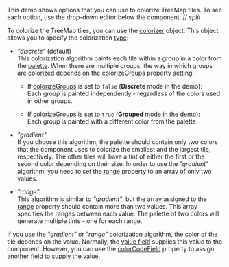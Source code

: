 This demo shows options that you can use to colorize TreeMap tiles. To see each option, use the drop-down editor below the component.
// _split_

To colorize the TreeMap tiles, you can use the [colorizer](/Documentation/ApiReference/UI_Components/dxTreeMap/Configuration/colorizer/) object. This object allows you to specify the colorization [type](/Documentation/ApiReference/UI_Components/dxTreeMap/Configuration/colorizer/#type):

- *"discrete"* (default)    
This colorization algorithm paints each tile within a group in a color from the [palette](/Documentation/ApiReference/UI_Components/dxTreeMap/Configuration/colorizer/#palette). When there are multiple groups, the way in which groups are colorized depends on the [colorizeGroups](/Documentation/ApiReference/UI_Components/dxTreeMap/Configuration/colorizer/#colorizeGroups) property setting: 

    - If [colorizeGroups](/Documentation/ApiReference/UI_Components/dxTreeMap/Configuration/colorizer/#colorizeGroups) is set to `false` (**Discrete** mode in the demo):     
    Each group is painted independently - regardless of the colors used in other groups.

    - If [colorizeGroups](/Documentation/ApiReference/UI_Components/dxTreeMap/Configuration/colorizer/#colorizeGroups) is set to `true` (**Grouped** mode in the demo):     
    Each group is painted with a different color from the palette.

- *"gradient"*    
If you choose this algorithm, the palette should contain only two colors that the component uses to colorize the smallest and the largest tile, respectively. The other tiles will have a tint of either the first or the second color depending on their size. In order to use the *"gradient"* algorithm, you need to set the [range](/Documentation/ApiReference/UI_Components/dxTreeMap/Configuration/colorizer/#range) property to an array of only two values.

- *"range"*    
This algorithm is similar to *"gradient"*, but the array assigned to the [range](/Documentation/ApiReference/UI_Components/dxTreeMap/Configuration/colorizer/#range) property should contain more than two values. This array specifies the ranges between each value. The palette of two colors will generate multiple tints - one for each range.

If you use the *"gradient"* or *"range"* colorization algorithm, the color of the tile depends on the value. Normally, the [value field](/Documentation/ApiReference/UI_Components/dxTreeMap/Configuration/#valueField) supplies this value to the component. However, you can use the [colorCodeField](/Documentation/ApiReference/UI_Components/dxTreeMap/Configuration/colorizer/#colorCodeField) property to assign another field to supply the value.